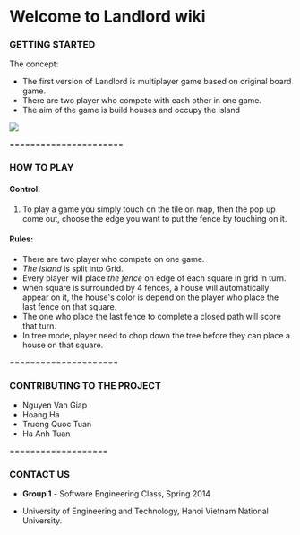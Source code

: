 Welcome to Landlord wiki
===


### GETTING STARTED

The concept:

*  	The first version of Landlord is multiplayer game based on original board game.
*	There are two player who compete with each other in one game.
* 	The aim of the game is build houses and occupy the island



![](https://trello-attachments.s3.amazonaws.com/52c4f6123915d4930f0201d2/530711763f3a2e8a45410d84/e66e722756b80f05deba192a0bde516c/Landlord_draft-01.png)


======================
### HOW TO PLAY


#### Control: 

   1. To play a game you simply touch on the tile on map, then the pop up come out, choose the edge you want to put the fence by touching on it.


#### Rules: 

   - There are two player who compete on one game.
   - *The Island* is split into Grid.
   - Every player will place *the fence* on edge of each square in grid in turn.
   - when square is surrounded by 4 fences, a house will automatically appear on it, the house's color is depend on the player who place the last fence on that square.
   - The one who place the last fence to complete a closed path will score that turn. 
   - In tree mode, player need to chop down the tree before they can place a house on that square.

=====================
### CONTRIBUTING TO THE PROJECT


- Nguyen Van Giap 
- Hoang Ha
- Truong Quoc Tuan
- Ha Anh Tuan

=================== 

### CONTACT US


- __Group 1__ -  Software Engineering Class, Spring 2014

- University of Engineering and Technology, Hanoi Vietnam National University.



